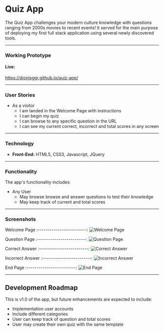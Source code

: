 # Quiz App
The Quiz App challenges your modern culture knowledge with questions ranging from 2000s movies to recent events! It served for the main purpose of deploying my first full stack application using several newly discovered tools.

---
### Working Prototype
#### Live:
https://dionisggr.github.io/quiz-app/

---

### User Stories
- As a visitor
  - I am landed in the Welcome Page with instructions
  - I can begin my quiz
  - I can browse to any specific question in the URL
  - I can see my current correct, incorrect and total scores in any screen

---

### Technology
* **Front-End:** HTML5, CSS3, Javascript, JQuery

---

### Functionality
The app's functionality includes:
* Any User
  * May browse browse and answer questions to test their knowledge
  * May keep track of current and total scores
    
---

### Screenshots
Welcome Page
:-------------------------:
![Welcome Page]()

Question Page
:-------------------------:
![Question Page]()

Correct Answer
:-------------------------:
![Correct Answer]()

Incorrect Answer
:-------------------------:
![Incorrect Answer]()

End Page
:-------------------------:
![End Page]()

---

## Development Roadmap
This is v1.0 of the app, but future enhancements are expected to include:
- Implementation user accounts
- Include different categories
- User can keep track of question and total scores
- User may create their own quiz with the same template